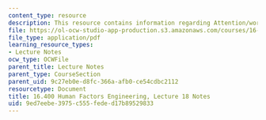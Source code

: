 ```yaml
---
content_type: resource
description: This resource contains information regarding Attention/workload.
file: https://ol-ocw-studio-app-production.s3.amazonaws.com/courses/16-400-human-factors-engineering-fall-2011/9ed7eebe3975c555feded17b89529833_MIT16_400F11_lec18.pdf
file_type: application/pdf
learning_resource_types:
- Lecture Notes
ocw_type: OCWFile
parent_title: Lecture Notes
parent_type: CourseSection
parent_uid: 9c27eb0e-d8fc-366a-afb0-ce54cdbc2112
resourcetype: Document
title: 16.400 Human Factors Engineering, Lecture 18 Notes
uid: 9ed7eebe-3975-c555-fede-d17b89529833
---
```

